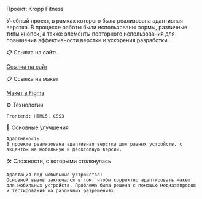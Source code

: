 Проект: Kropp Fitness

Учебный проект, в рамках которого была реализована адаптивная верстка. В процессе работы были использованы формы, различные типы кнопок, а также элементы повторного использования для повышения эффективности верстки и ускорения разработки.

📋 Ссылка на сайт:

[Ccылка на сайт](https://ksylika.github.io/kropp-fitness-project/)

📋 Ссылка на макет

[Макет в Figma](https://www.figma.com/file/m3lT3GF4mUgEBaU3qysyeu/10%2B-Free-Web-UI-designs-(Community)?type=design&node-id=0%3A1&mode=design&t=CzUspvuV0m0Mn8KA-1)

⚙️ Технологии

    Frontend: HTML5, CSS3

🚀 Основные улучшения

    Адаптивность:
    В проекте реализована адаптивная верстка для разных устройств, с акцентом на мобильную и десктопную версии.

🛠️ Сложности, с которыми столкнулась

    Адаптация под мобильные устройства:
    Основной вызов заключался в том, чтобы корректно адаптировать макет для мобильных устройств. Проблема была решена с помощью медиазапросов и тестирования на различных разрешениях.
